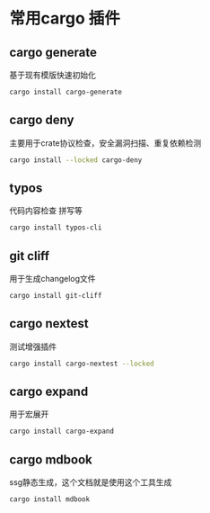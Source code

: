 # 常用cargo 插件

## cargo generate
基于现有模版快速初始化
```sh
cargo install cargo-generate
```

## cargo deny
主要用于crate协议检查，安全漏洞扫描、重复依赖检测
```sh
cargo install --locked cargo-deny
```

## typos
代码内容检查 拼写等
```sh
cargo install typos-cli
```

## git cliff
用于生成changelog文件
```sh
cargo install git-cliff
```

## cargo nextest
测试增强插件
```sh
cargo install cargo-nextest --locked
```

## cargo expand
用于宏展开
```sh
cargo install cargo-expand
```

## cargo mdbook
ssg静态生成，这个文档就是使用这个工具生成
```sh
cargo install mdbook
```
